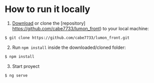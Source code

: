 # How to run it locally
1. [Download](https://github.com/cabe7733/lumon_front) or clone the [repository] https://github.com/cabe7733/lumon_front) to your local machine:
```bash
$ git clone https://github.com/cabe7733/lumon_front.git
```

2. Run `npm install` inside the downloaded/cloned folder:
```bash
$ npm install
```

3. Start proyect 
```bash
$ ng serve
```

